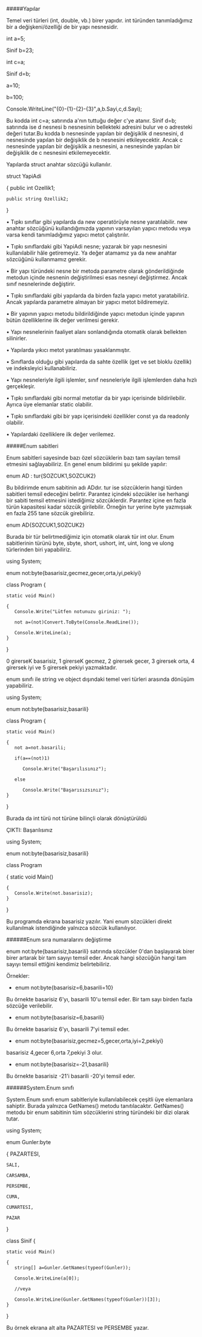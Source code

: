 #####Yapılar

Temel veri türleri (int, double, vb.) birer yapıdır. int türünden tanımladığımız bir a değişkeni/özelliği de bir yapı nesnesidir.

int a=5;

 Sinif b=23;

 int c=a;

 Sinif d=b;

 a=10;

 b=100;

 Console.WriteLine("{0}-{1}-{2}-{3}",a,b.Sayi,c,d.Sayi);

Bu kodda int c=a; satırında a'nın tuttuğu değer c'ye atanır. Sinif d=b; satırında ise d nesnesi b nesnesinin bellekteki adresini bulur ve o adresteki değeri tutar.Bu kodda b nesnesinde yapılan bir değişiklik d nesnesini, d nesnesinde yapılan bir değişiklik de b nesnesini etkileyecektir. Ancak c nesnesinde yapılan bir değişiklik a nesnesini, a nesnesinde yapılan bir değişiklik de c nesnesini etkilemeyecektir.

Yapılarda struct anahtar sözcüğü kullanılır.

struct YapiAdi

 {
    public int Ozellik1;

    public string Ozellik2;
 }

•	Tıpkı sınıflar gibi yapılarda da new operatörüyle nesne yaratılabilir. new anahtar sözcüğünü kullandığımızda yapının varsayılan yapıcı metodu veya varsa kendi tanımladığımız yapıcı metot çalıştırılır.

•	Tıpkı sınıflardaki gibi YapiAdi nesne; yazarak bir yapı nesnesini kullanılabilir hâle getiremeyiz. Ya değer atamamız ya da new anahtar sözcüğünü kullanmamız gerekir.

•	Bir yapı türündeki nesne bir metoda parametre olarak gönderildiğinde metodun içinde nesnenin değiştirilmesi esas nesneyi değiştirmez. Ancak sınıf nesnelerinde değiştirir.

•	Tıpkı sınıflardaki gibi yapılarda da birden fazla yapıcı metot yaratabiliriz. Ancak yapılarda parametre almayan bir yapıcı metot bildiremeyiz.

•	Bir yapının yapıcı metodu bildirildiğinde yapıcı metodun içinde yapının bütün özelliklerine ilk değer verilmesi gerekir.

•	Yapı nesnelerinin faaliyet alanı sonlandığında otomatik olarak bellekten silinirler.

•	Yapılarda yıkıcı metot yaratılması yasaklanmıştır.

•	Sınıflarda olduğu gibi yapılarda da sahte özellik (get ve set bloklu özellik) ve indeksleyici kullanabiliriz.

•	Yapı nesneleriyle ilgili işlemler, sınıf nesneleriyle ilgili işlemlerden daha hızlı gerçekleşir.

•	Tıpkı sınıflardaki gibi normal metotlar da bir yapı içerisinde bildirilebilir. Ayrıca üye elemanlar static olabilir.

•	Tıpkı sınıflardaki gibi bir yapı içerisindeki özellikler const ya da readonly olabilir.

•	Yapılardaki özelliklere ilk değer verilemez.

#####Enum sabitleri

Enum sabitleri sayesinde bazı özel sözcüklerin bazı tam sayıları temsil etmesini sağlayabiliriz. En genel enum bildirimi şu şekilde yapılır:

 enum AD : tur{SOZCUK1,SOZCUK2}

Bu bildirimde enum sabitinin adı ADdır. tur ise sözcüklerin hangi türden sabitleri temsil edeceğini belirtir. Parantez içindeki sözcükler ise herhangi bir sabiti temsil etmesini istediğimiz sözcüklerdir. Parantez içine en fazla türün kapasitesi kadar sözcük girilebilir. Örneğin tur yerine byte yazmışsak en fazla 255 tane sözcük girebiliriz.

 enum AD{SOZCUK1,SOZCUK2}

Burada bir tür belirtmediğimiz için otomatik olarak tür int olur. Enum sabitlerinin türünü byte, sbyte, short, ushort, int, uint, long ve ulong türlerinden biri yapabiliriz.

using System;

 enum not:byte{basarisiz,gecmez,gecer,orta,iyi,pekiyi}

 class Program
 {

    static void Main()

    {
       Console.Write("Lütfen notunuzu giriniz: ");

       not a=(not)Convert.ToByte(Console.ReadLine());

       Console.WriteLine(a);
    }

 }

0 girerseK basarisiz, 1 girerseK gecmez, 2 girersek gecer, 3 girersek orta, 4 girersek iyi ve 5 girersek  pekiyi yazmaktadır.

enum sınıfı ile string ve object dışındaki temel veri türleri arasında dönüşüm yapabiliriz.

using System;

 enum not:byte{basarisiz,basarili}

 class Program
 {

    static void Main()

    {
       not a=not.basarili;

       if(a==(not)1)

          Console.Write("Başarılısınız");

       else

          Console.Write("Başarısızsınız");
    }
 }

Burada da int türü not türüne bilinçli olarak dönüştürüldü

ÇIKTI: Başarılısınız

using System;

 enum not:byte{basarisiz,basarili}

 class Program

 {
    static void Main()

    {
       Console.Write(not.basarisiz);
    }
 }

Bu programda ekrana basarisiz yazılır. Yani enum sözcükleri direkt kullanılmak istendiğinde yalnızca sözcük kullanılıyor.

######Enum sıra numaralarını değiştirme

enum not:byte{basarisiz,basarili} satırında sözcükler 0'dan başlayarak birer birer artarak bir tam sayıyı temsil eder. Ancak hangi sözcüğün hangi tam sayıyı temsil ettiğini kendimiz belirtebiliriz. 

Örnekler:

- enum not:byte{basarisiz=6,basarili=10}

Bu örnekte basarisiz 6'yı, basarili 10'u temsil eder. Bir tam sayı birden fazla sözcüğe verilebilir.

- enum not:byte{basarisiz=6,basarili}

Bu örnekte basarisiz 6'yı, basarili 7'yi temsil eder.

- enum not:byte{basarisiz,gecmez=5,gecer,orta,iyi=2,pekiyi}

basarisiz 4,gecer 6,orta 7,pekiyi 3 olur.

- enum not:byte{basarisiz=-21,basarili}

Bu örnekte basarisiz -21'i basarili -20'yi temsil eder.

######System.Enum sınıfı

System.Enum sınıfı enum sabitleriyle kullanılabilecek çeşitli üye elemanlara sahiptir. Burada yalnızca GetNames() metodu tanıtılacaktır. GetNames() metodu bir enum sabitinin tüm sözcüklerini string türündeki bir dizi olarak tutar. 

 using System;

 enum Gunler:byte

 {
    PAZARTESI,

    SALI,

    CARSAMBA,

    PERSEMBE,

    CUMA,

    CUMARTESI,

    PAZAR
 }

 class Sinif
 {

    static void Main()

    {
       string[] a=Gunler.GetNames(typeof(Gunler));
    
       Console.WriteLine(a[0]);
    
       //veya
    
       Console.WriteLine(Gunler.GetNames(typeof(Gunler))[3]);
    }
 }
 
Bu örnek ekrana alt alta PAZARTESI ve PERSEMBE yazar.


